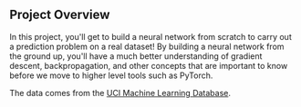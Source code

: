 ## Project Overview


In this project, you'll get to build a neural network from scratch to carry out a prediction problem on a real dataset! 
By building a neural network from the ground up, you'll have a much better understanding of gradient descent, backpropagation, and other concepts that are important to know before we move to higher level tools such as PyTorch. 

The data comes from the [UCI Machine Learning Database](https://archive.ics.uci.edu/ml/datasets/Bike+Sharing+Dataset).
